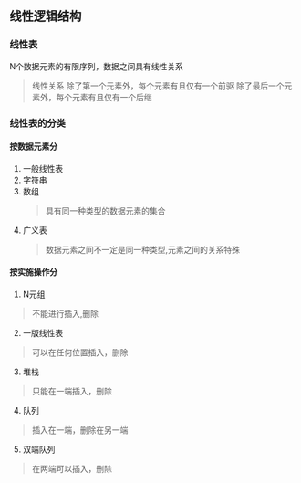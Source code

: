 ## 线性逻辑结构

### 线性表
N个数据元素的有限序列，数据之间具有线性关系
> 线性关系
除了第一个元素外，每个元素有且仅有一个前驱
除了最后一个元素外，每个元素有且仅有一个后继

### 线性表的分类
#### 按数据元素分
1. 一般线性表
2. 字符串
3. 数组
   > 具有同一种类型的数据元素的集合
4. 广义表
   > 数据元素之间不一定是同一种类型,元素之间的关系特殊

#### 按实施操作分
1. N元组
 > 不能进行插入,删除
2. 一版线性表
 > 可以在任何位置插入，删除
3. 堆栈
 > 只能在一端插入，删除
4. 队列
 > 插入在一端，删除在另一端
5. 双端队列
 > 在两端可以插入，删除